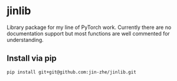 # jinlib

Library package for my line of PyTorch work. Currently there are no documentation support but most functions are well commented for understanding. 

## Install via pip
```sh
pip install git+git@github.com:jin-zhe/jinlib.git
```
